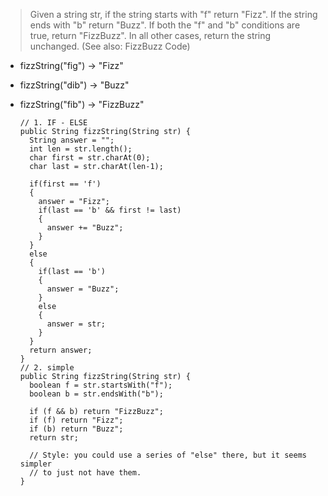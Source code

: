 > Given a string str, if the string starts with "f" return "Fizz". If the string ends with "b" return "Buzz". If both the "f" and "b" conditions are true, return "FizzBuzz". In all other cases, return the string unchanged. (See also: FizzBuzz Code)

- fizzString("fig") → "Fizz"
- fizzString("dib") → "Buzz"
- fizzString("fib") → "FizzBuzz"

      // 1. IF - ELSE 
      public String fizzString(String str) {
        String answer = "";
        int len = str.length();
        char first = str.charAt(0);
        char last = str.charAt(len-1);

        if(first == 'f')
        {
          answer = "Fizz";
          if(last == 'b' && first != last)
          {
            answer += "Buzz";
          }
        }
        else
        {
          if(last == 'b')
          {
            answer = "Buzz";
          }
          else
          {
            answer = str;
          }
        }
        return answer;
      }
      // 2. simple
      public String fizzString(String str) {
        boolean f = str.startsWith("f");
        boolean b = str.endsWith("b");

        if (f && b) return "FizzBuzz";
        if (f) return "Fizz";
        if (b) return "Buzz";
        return str;

        // Style: you could use a series of "else" there, but it seems simpler
        // to just not have them.
      }
